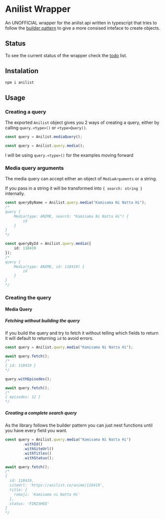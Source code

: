 # Anilist Wrapper

An UNOFFICIAL wrapper for the anilist api written in typescript that tries to follow the [builder pattern](https://refactoring.guru/design-patterns/builder) to give a more consised inteface to create objects.

## Status

To see the current status of the wrapper check the [todo](TODO.md) list.

## Instalation

```sh
npm i anilist
```

## Usage

### Creating a query

The exported `Anilist` object gives you 2 ways of creating a query, either by calling `query.<type>()` or `<type>Query()`.

```ts
const query = Anilist.mediaQuery();
```
```ts
const query = Anilist.query.media();
```

I will be using `query.<type>()` for the examples moving forward

### Media query arguments

The media query can accept either an object of `MediaArguments` or a string.

If you pass in a string it will be transformed into `{ search: string }` internally.

```ts
const queryByName = Anilist.query.media("Kamisama Ni Natta Hi");
/*
query {
    Media(type: ANIME, search: "Kamisama Ni Natta Hi") {
        id
    }
}
*/

const queryById = Anilist.query.media({
    id: 118419
});
/*
query {
    Media(type: ANIME, id: 118419) {
        id
    }
}
*/
```

### Creating the query

#### Media Query

##### Fetching without building the query

If you build the query and try to fetch it without telling which fields to return it will default to returning `id` to avoid errors.

```ts
const query = Anilist.query.media("Kamisama Ni Natta Hi");

await query.fetch();
/*
{ id: 118419 }
*/

query.withEpisodes();

await query.fetch();
/*
{ episodes: 12 }
*/
```

##### Creating a complete search query

As the library follows the builder pattern you can just nest functions until you have every field you want.

```ts
const query = Anilist.query.media("Kamisama Ni Natta Hi")
        .withId()
        .withSiteUrl()
        .withTitles()
        .withStatus();

await query.fetch();
/*
{
  id: 118419,
  siteUrl: 'https://anilist.co/anime/118419',
  title: {
    romaji: 'Kamisama ni Natta Hi'
  },
  status: 'FINISHED'
}
*/
```

